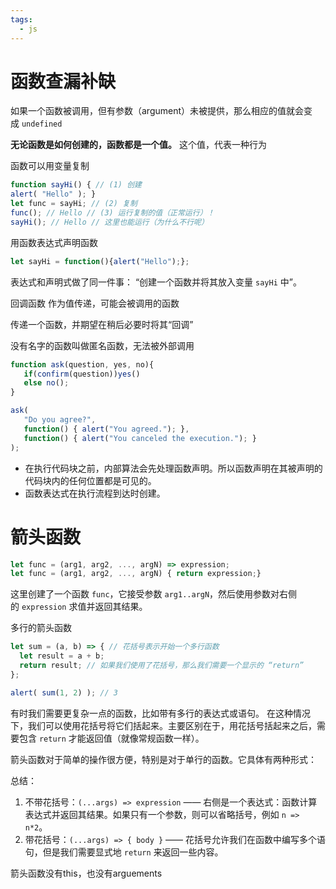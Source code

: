 ```yaml
---
tags:
  - js
---
```


# 函数查漏补缺

如果一个函数被调用，但有参数（argument）未被提供，那么相应的值就会变成 `undefined`

**无论函数是如何创建的，函数都是一个值。**
这个值，代表一种行为

函数可以用变量复制
```js
function sayHi() { // (1) 创建 
alert( "Hello" ); } 
let func = sayHi; // (2) 复制 
func(); // Hello // (3) 运行复制的值（正常运行）！ 
sayHi(); // Hello // 这里也能运行（为什么不行呢）
```

用函数表达式声明函数
```js
let sayHi = function(){alert("Hello");};
```

表达式和声明式做了同一件事：
“创建一个函数并将其放入变量 `sayHi` 中”。

回调函数
作为值传递，可能会被调用的函数

传递一个函数，并期望在稍后必要时将其“回调”

没有名字的函数叫做匿名函数，无法被外部调用

```js
function ask(question, yes, no){
   if(confirm(question))yes()
   else no();
}

ask( 
   "Do you agree?", 
   function() { alert("You agreed."); }, 
   function() { alert("You canceled the execution."); }
);
```

- 在执行代码块之前，内部算法会先处理函数声明。所以函数声明在其被声明的代码块内的任何位置都是可见的。
- 函数表达式在执行流程到达时创建。

# 箭头函数

```js
let func = (arg1, arg2, ..., argN) => expression;
let func = (arg1, arg2, ..., argN) { return expression;}
```

这里创建了一个函数 `func`，它接受参数 `arg1..argN`，然后使用参数对右侧的 `expression` 求值并返回其结果。

多行的箭头函数

```javascript
let sum = (a, b) => { // 花括号表示开始一个多行函数
  let result = a + b;
  return result; // 如果我们使用了花括号，那么我们需要一个显示的 “return”
};

alert( sum(1, 2) ); // 3
```

有时我们需要更复杂一点的函数，比如带有多行的表达式或语句。
在这种情况下，我们可以使用花括号将它们括起来。主要区别在于，用花括号括起来之后，需要包含 `return` 才能返回值（就像常规函数一样）。

箭头函数对于简单的操作很方便，特别是对于单行的函数。它具体有两种形式：

总结：
1. 不带花括号：`(...args) => expression` —— 右侧是一个表达式：函数计算表达式并返回其结果。如果只有一个参数，则可以省略括号，例如 `n => n*2`。
2. 带花括号：`(...args) => { body }` —— 花括号允许我们在函数中编写多个语句，但是我们需要显式地 `return` 来返回一些内容。


箭头函数没有this，也没有arguements